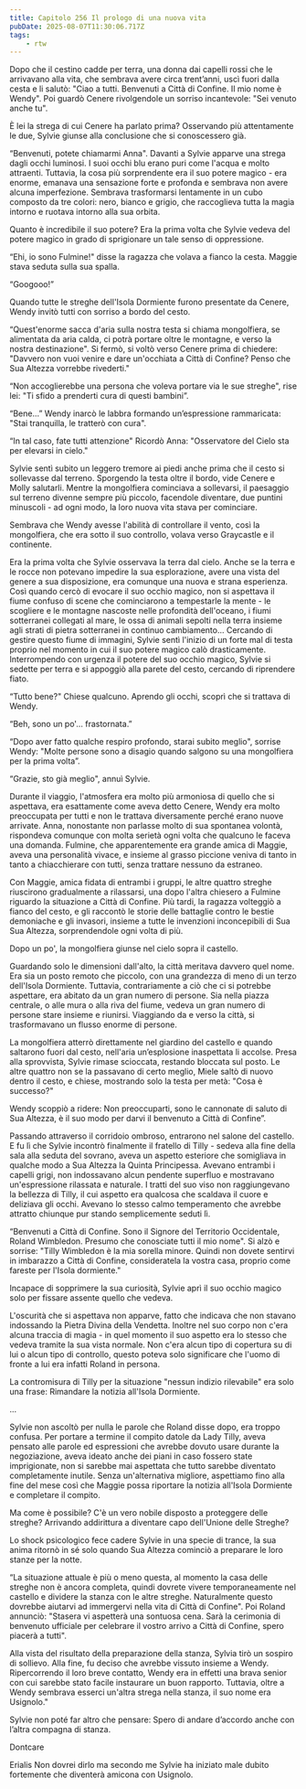```yaml
---
title: Capitolo 256 Il prologo di una nuova vita
pubDate: 2025-08-07T11:30:06.717Z
tags:
    - rtw
---
```











Dopo che il cestino cadde per terra, una donna dai capelli rossi che le arrivavano alla vita, che sembrava avere circa  trent’anni, uscì fuori dalla cesta e li salutò: "Ciao a tutti. Benvenuti a Città di Confine. Il mio nome è Wendy". Poi guardò Cenere rivolgendole un sorriso incantevole: "Sei venuto anche tu".


È lei la strega di cui Cenere ha parlato prima? Osservando più attentamente le due, Sylvie giunse alla conclusione che si conoscessero già.


“Benvenuti, potete chiamarmi Anna". Davanti a Sylvie apparve una strega dagli occhi luminosi. I suoi occhi blu erano puri come l'acqua e molto attraenti. Tuttavia, la cosa più sorprendente era il suo potere magico - era enorme, emanava una sensazione forte e profonda e sembrava non avere alcuna imperfezione. Sembrava trasformarsi lentamente in un cubo composto da tre colori: nero, bianco e grigio, che raccoglieva tutta la magia intorno e ruotava intorno alla sua orbita.


Quanto è incredibile il suo potere? Era la prima volta che Sylvie vedeva del potere magico in grado di sprigionare un tale senso di oppressione.


“Ehi, io sono Fulmine!" disse la ragazza che volava a fianco la cesta. Maggie stava seduta sulla sua spalla.


“Googooo!”


Quando tutte le streghe dell'Isola Dormiente furono presentate da Cenere, Wendy invitò tutti con sorriso a bordo del cesto.


“Quest'enorme sacca d'aria sulla nostra testa si chiama mongolfiera, se alimentata da aria calda, ci potrà portare oltre le montagne, e verso la nostra destinazione". Si fermò, si voltò verso Cenere prima di chiedere: "Davvero non vuoi venire e dare un'occhiata a Città di Confine? Penso che Sua Altezza vorrebbe rivederti."


“Non accoglierebbe una persona che voleva portare via le sue streghe", rise lei: "Ti sfido a prenderti cura di questi bambini”.


“Bene...” Wendy inarcò le labbra formando un’espressione rammaricata: "Stai tranquilla, le tratterò con cura".


“In tal caso, fate tutti attenzione" Ricordò Anna: "Osservatore del Cielo sta per elevarsi in cielo."


Sylvie sentì subito un leggero tremore ai piedi anche prima che il cesto si sollevasse dal terreno. Sporgendo la testa oltre il bordo, vide Cenere e Molly salutarli. Mentre la mongolfiera cominciava a sollevarsi, il paesaggio sul terreno divenne sempre più piccolo, facendole diventare, due puntini minuscoli - ad ogni modo, la loro nuova vita stava per cominciare.


Sembrava che Wendy avesse l'abilità di controllare il vento, così la mongolfiera, che era sotto il suo controllo, volava verso Graycastle e il continente.


Era la prima volta che Sylvie osservava la terra dal cielo. Anche se la terra e le rocce non potevano impedire la sua esplorazione, avere una vista del genere a sua disposizione, era comunque una nuova e strana esperienza. Così quando cercò di evocare il suo occhio magico, non si aspettava il fiume confuso di scene che cominciarono a tempestarle la mente - le scogliere e le montagne nascoste nelle profondità dell'oceano, i fiumi sotterranei collegati al mare, le ossa di animali sepolti nella terra insieme agli strati di pietra sotterranei in continuo cambiamento... Cercando di gestire questo fiume di immagini, Sylvie sentì l'inizio di un forte mal di testa proprio nel momento in cui il suo potere magico calò drasticamente. Interrompendo con urgenza il potere del suo occhio magico, Sylvie si sedette per terra e si appoggiò alla parete del cesto, cercando di riprendere fiato.


“Tutto bene?" Chiese qualcuno. Aprendo gli occhi, scoprì che si trattava di Wendy.


“Beh, sono un po'... frastornata.”


“Dopo aver fatto qualche respiro profondo, starai subito meglio", sorrise Wendy: "Molte persone sono a disagio quando salgono su una mongolfiera per la prima volta”.


“Grazie, sto già meglio", annuì Sylvie.


Durante il viaggio, l'atmosfera era molto più armoniosa di quello che si aspettava, era esattamente come aveva detto Cenere, Wendy era molto preoccupata per tutti e non le trattava diversamente perché erano nuove arrivate. Anna, nonostante non parlasse molto di sua spontanea volontà, rispondeva comunque con molta serietà ogni volta che qualcuno le faceva una domanda. Fulmine, che apparentemente era grande amica di Maggie, aveva una personalità vivace, e insieme al grasso piccione veniva di tanto in tanto a chiacchierare con tutti, senza trattare nessuno da estraneo.


Con Maggie, amica fidata di entrambi i gruppi, le altre quattro streghe riuscirono gradualmente a rilassarsi, una dopo l'altra chiesero a Fulmine riguardo la situazione a Città di Confine. Più tardi, la ragazza volteggiò a fianco del cesto, e gli raccontò le storie delle battaglie contro le bestie demoniache e gli invasori, insieme a tutte le invenzioni inconcepibili di Sua Sua Altezza, sorprendendole ogni volta di più.


Dopo un po', la mongolfiera giunse nel cielo sopra il castello.


Guardando solo le dimensioni dall'alto, la città meritava davvero quel nome. Era sia un posto remoto che piccolo, con una grandezza di meno di un terzo dell'Isola Dormiente. Tuttavia, contrariamente a ciò che ci si potrebbe aspettare, era abitato da un gran numero di persone. Sia nella piazza centrale, o alle mura o alla riva del fiume, vedeva un gran numero di persone stare insieme e riunirsi. Viaggiando da e verso la città, si trasformavano un flusso enorme di persone.


La mongolfiera atterrò direttamente nel giardino del castello e quando saltarono fuori dal cesto, nell'aria un’esplosione inaspettata li accolse. Presa alla sprovvista, Sylvie rimase scioccata, restando bloccata sul posto. Le altre quattro non se la passavano di certo meglio, Miele saltò di nuovo dentro il cesto, e chiese, mostrando solo la testa per metà: "Cosa è successo?"


Wendy scoppiò a ridere: Non preoccuparti, sono le cannonate di saluto di Sua Altezza, è il suo modo per darvi il benvenuto a Città di Confine”.


Passando attraverso il corridoio ombroso, entrarono nel salone del castello. E fu lì che Sylvie incontrò finalmente il fratello di Tilly - sedeva alla fine della sala alla seduta del sovrano, aveva un aspetto esteriore che somigliava in qualche modo a Sua Altezza la Quinta Principessa. Avevano entrambi i capelli grigi, non indossavano alcun pendente superfluo e mostravano un'espressione rilassata e naturale. I tratti del suo viso non raggiungevano la bellezza di Tilly, il cui aspetto era qualcosa che scaldava il cuore e deliziava gli occhi. Avevano lo stesso calmo temperamento che avrebbe attratto chiunque pur stando semplicemente seduti lì.


“Benvenuti a Città di Confine. Sono il Signore del Territorio Occidentale, Roland Wimbledon. Presumo che conosciate tutti il mio nome". Si alzò e sorrise: "Tilly Wimbledon è la mia sorella minore. Quindi non dovete sentirvi in imbarazzo a Città di Confine, consideratela la vostra casa, proprio come fareste per l'Isola dormiente."


Incapace di sopprimere la sua curiosità, Sylvie aprì il suo occhio magico solo per fissare assente quello che vedeva.


L'oscurità che si aspettava non apparve, fatto che indicava che non stavano indossando la Pietra Divina della Vendetta. Inoltre nel suo corpo non c'era alcuna traccia di magia - in quel momento il suo aspetto era lo stesso che vedeva tramite la sua vista normale. Non c'era alcun tipo di copertura su di lui o alcun tipo di controllo, questo poteva solo significare che l'uomo di fronte a lui era infatti Roland in persona.


La contromisura di Tilly per la situazione "nessun indizio rilevabile" era solo una frase: Rimandare la notizia all'Isola Dormiente.


...


Sylvie non ascoltò per nulla le parole che Roland disse dopo, era troppo confusa. Per portare a termine il compito datole da Lady Tilly, aveva pensato alle parole ed espressioni che avrebbe dovuto usare durante la negoziazione, aveva ideato anche dei piani in caso fossero state imprigionate, non si sarebbe mai aspettata che tutto sarebbe diventato completamente inutile. Senza un'alternativa migliore, aspettiamo fino alla fine del mese così che Maggie possa riportare la notizia all'Isola Dormiente e completare il compito.


Ma come è possibile? C'è un vero nobile disposto a proteggere delle streghe? Arrivando addirittura a diventare capo dell'Unione delle Streghe?


Lo shock psicologico fece cadere Sylvie in una specie di trance, la sua anima ritornò in sé solo quando Sua Altezza cominciò a preparare le loro stanze per la notte.


“La situazione attuale è più o meno questa, al momento la casa delle streghe non è ancora completa, quindi dovrete vivere temporaneamente nel castello e dividere la stanza con le altre streghe. Naturalmente questo dovrebbe aiutarvi ad immergervi nella vita di Città di Confine". Poi Roland annunciò: "Stasera vi aspetterà una sontuosa cena. Sarà la cerimonia di benvenuto ufficiale per celebrare il vostro arrivo a Città di Confine, spero piacerà a tutti".


Alla vista del risultato della preparazione della stanza, Sylvia tirò un sospiro di sollievo. Alla fine, fu deciso che avrebbe vissuto insieme a Wendy. Ripercorrendo il loro breve contatto, Wendy era in effetti una brava senior con cui sarebbe stato facile instaurare un buon rapporto. Tuttavia, oltre a Wendy sembrava esserci un'altra strega nella stanza, il suo nome era Usignolo."


Sylvie non poté far altro che pensare: Spero di andare d’accordo anche con l’altra compagna di stanza.






Dontcare






Erialis Non dovrei dirlo ma secondo me Sylvie ha iniziato male dubito fortemente che diventerà amicona con Usignolo.
                                


                        



